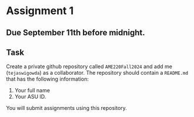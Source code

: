 # Assignment 1

## Due September 11th before midnight. 

## Task

Create a private github repository called `AME220Fall2024` and add me
(`tejaswigowda`) as
a collaborator. The repository should contain a `README.md` that has the
following information:

1. Your full name
2. Your ASU ID.

You will submit assignments using this repository. 

